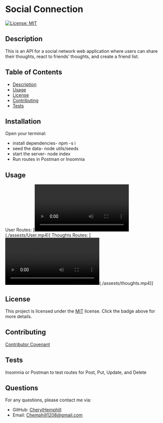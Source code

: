 
# Social Connection

[![License: MIT](https://img.shields.io/badge/License-MIT-yellow.svg)](https://opensource.org/licenses/MIT)

## Description
This is an API for a social network web application where users can share their thoughts, react to friends’ thoughts, and create a friend list. 

## Table of Contents
* [Description](#description)
* [Usage](#usage)
* [License](#license)
* [Contributing](#contributing)
* [Tests](#tests)

## Installation
Open your terminal: <br>
* install dependencies- npm -s i <br> 
* seed the data- node utils/seeds <br>
* start the server- node index <br>
* Run routes in Postman or Insomnia

## Usage
User Routes:
[![Video Demo](video_thumbnail.mp4)(./assests/User.mp4)]
Thoughts Routes:
[![Video Demo](video_thumbnail.mp4)(./assests/thoughts.mp4)]
## License

This project is licensed under the [MIT](https://opensource.org/licenses/MIT) license. Click the badge above for more details.


## Contributing
[Contributor Covenant](https://www.contributor-covenant.org/)

## Tests
Insomnia or Postman to test routes for Post, Put, Update, and Delete

## Questions
For any questions, please contact me via:
* GitHub: [CherylHemphill](https://github.com/CherylHemphill)
* Email: Chemphill1208@gmail.com
